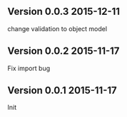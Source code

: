 ## Version 0.0.3 2015-12-11

change validation to object model

## Version 0.0.2 2015-11-17

Fix import bug

## Version 0.0.1 2015-11-17

Init

##
